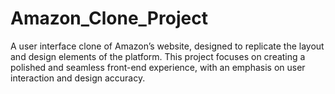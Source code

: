 # Amazon_Clone_Project
A user interface clone of Amazon’s website, designed to replicate the layout and design elements of the platform. This project focuses on creating a polished and seamless front-end experience, with an emphasis on user interaction and design accuracy.
